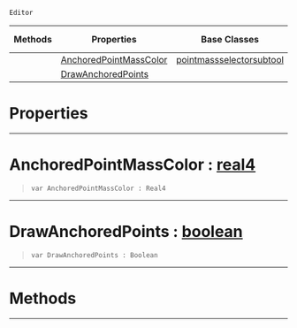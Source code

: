  `Editor`

|Methods|Properties|Base Classes|Derived Classes|
|---|---|---|---|
| |[ AnchoredPointMassColor](https://github.com/PlasmaEngine/PlasmaDocs/tree/master/docs/C%2B%2B/code_reference/class_reference/anchoringsubtool.markdown#anchoredpointmasscolor-z)|[pointmassselectorsubtool](https://github.com/PlasmaEngine/PlasmaDocs/tree/master/docs/C%2B%2B/code_reference/class_reference/pointmassselectorsubtool.markdown)| |
| |[ DrawAnchoredPoints](https://github.com/PlasmaEngine/PlasmaDocs/tree/master/docs/C%2B%2B/code_reference/class_reference/anchoringsubtool.markdown#drawanchoredpoints-plasma)| | |


 #  Properties


---  
 #  AnchoredPointMassColor : [real4](https://github.com/PlasmaEngine/PlasmaDocs/tree/master/docs/C%2B%2B/code_reference/lightning_base_types/real4.markdown)

> 
> ``` lang=cpp, name=Lightning
> var AnchoredPointMassColor : Real4


---  
 #  DrawAnchoredPoints : [boolean](https://github.com/PlasmaEngine/PlasmaDocs/tree/master/docs/C%2B%2B/code_reference/lightning_base_types/boolean.markdown)

> 
> ``` lang=cpp, name=Lightning
> var DrawAnchoredPoints : Boolean


---  
 #  Methods


---  
 

 